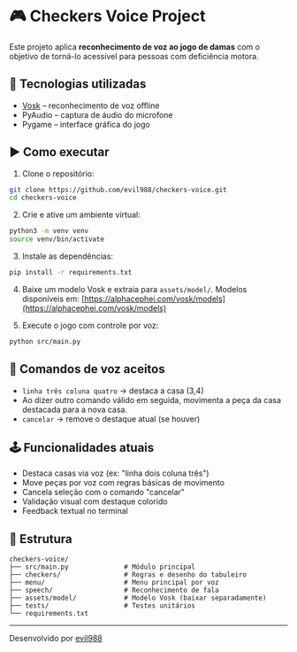 # 🎮 Checkers Voice Project

Este projeto aplica **reconhecimento de voz ao jogo de damas** com o objetivo de torná-lo acessível para pessoas com deficiência motora.

## 🧠 Tecnologias utilizadas

- [Vosk](https://alphacephei.com/vosk/) – reconhecimento de voz offline
- PyAudio – captura de áudio do microfone
- Pygame – interface gráfica do jogo

## ▶️ Como executar

1. Clone o repositório:
```bash
git clone https://github.com/evil988/checkers-voice.git
cd checkers-voice
```

2. Crie e ative um ambiente virtual:
```bash
python3 -m venv venv
source venv/bin/activate
```

3. Instale as dependências:
```bash
pip install -r requirements.txt
```

4. Baixe um modelo Vosk e extraia para `assets/model/`. Modelos disponíveis em:
[https://alphacephei.com/vosk/models](https://alphacephei.com/vosk/models)

5. Execute o jogo com controle por voz:
```bash
python src/main.py
```

## 🎯 Comandos de voz aceitos

- `linha três coluna quatro` → destaca a casa (3,4)
- Ao dizer outro comando válido em seguida, movimenta a peça da casa destacada para a nova casa.
- `cancelar` → remove o destaque atual (se houver)

## 🕹️ Funcionalidades atuais

- Destaca casas via voz (ex: "linha dois coluna três")
- Move peças por voz com regras básicas de movimento
- Cancela seleção com o comando "cancelar"
- Validação visual com destaque colorido
- Feedback textual no terminal

## 📁 Estrutura

```
checkers-voice/
├── src/main.py              # Módulo principal
├── checkers/                # Regras e desenho do tabuleiro
├── menu/                    # Menu principal por voz
├── speech/                  # Reconhecimento de fala
├── assets/model/            # Modelo Vosk (baixar separadamente)
├── tests/                   # Testes unitários
└── requirements.txt
```

---

Desenvolvido por [evil988](https://github.com/evil988)
